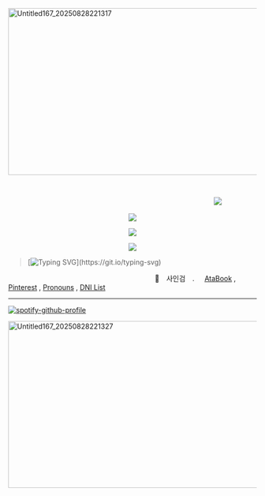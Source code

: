 <img width="1405" height="338" alt="Untitled167_20250828221317" src="https://github.com/user-attachments/assets/fdfaf64e-cc3f-44fc-a75d-d4eb1f3540c7" />

⠀
<!-- profile counter -->

 ⠀ ⠀⠀ ⠀⠀⠀ ⠀⠀⠀⠀⠀⠀⠀⠀⠀ ⠀⠀ ⠀⠀⠀⠀⠀⠀⠀⠀⠀⠀⠀⠀ ⠀⠀⠀⠀ ⠀⠀⠀⠀⠀![](https://komarev.com/ghpvc/?username=fishymael&color=lightgray&label=Crow's+eye+view)

<!-- ideal -->

<p align="center">
<img src="https://github.com/user-attachments/assets/13347b87-00d3-4a6c-a5ec-967d99976740" />
</p>

<p align="center">
<img src="https://github.com/user-attachments/assets/881cfb26-31e1-4a87-b5ab-7d90bf15eff2" />
</p>

<p align="center">
<img src="https://github.com/user-attachments/assets/863af771-025b-407c-9aa0-3d9674658707" />
</p>

<!-- typing svg -->

> [![Typing SVG](https://readme-typing-svg.herokuapp.com?font=Fira+Code&pause=1000&color=E5F1F7&width=435&lines=I+am+Yi+Sang.;My+name+is+all+I+have+to+say.)](https://git.io/typing-svg)

<!-- hi -->

⠀⠀⠀⠀⠀⠀⠀⠀⠀⠀⠀⠀⠀⠀⠀⠀⠀⠀⠀⠀⠀⠀⠀⠀⠀⠀⠀⠀⠀🪽 ⠀사인검 ⠀.⠀⠀[AtaBook](https://ideal.atabook.org) , [Pinterest](https://pin.it/2TpRrAnNG) , [Pronouns](https://en.pronouns.page/@saingeom) , [DNI List](https://docs.google.com/document/d/1BzU7gEfqE0SK8MveBaEo3zGo9sljQkXyqFRg0eZpxGY/edit?hl=ID&tab=t.0)

___
<!-- spotify -->

[![spotify-github-profile](https://spotify-github-profile.kittinanx.com/api/view?uid=31eoartwwvi7637xugf2xowzc2d4&cover_image=true&theme=novatorem&show_offline=false&background_color=121212&interchange=true&bar_color=d8e0e3&bar_color_cover=false)](https://spotify-github-profile.kittinanx.com/api/view?uid=31eoartwwvi7637xugf2xowzc2d4&redirect=true)

<!-- divider2 -->

<img width="1405" height="338" alt="Untitled167_20250828221327" src="https://github.com/user-attachments/assets/16cff16b-7ebe-4477-9e45-6a1397dd7872" />
